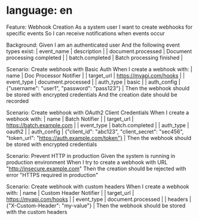 # language: en

Feature: Webhook Creation
As a system user
I want to create webhooks for specific events
So I can receive notifications when events occur

Background:
Given I am an authenticated user
And the following event types exist:
| event_name | description |
| document.processed | Document processing completed |
| batch.completed | Batch processing finished |

Scenario: Create webhook with Basic Auth
When I create a webhook with:
| name | Doc Processor Notifier |
| target_url | https://myapi.com/hooks |
| event_type | document.processed |
| auth_type | basic |
| auth_config | {"username": "user1", "password": "pass123"} |
Then the webhook should be stored with encrypted credentials
And the creation date should be recorded

Scenario: Create webhook with OAuth2 Client Credentials
When I create a webhook with:
| name | Batch Notifier |
| target_url | https://batch.example.com |
| event_type | batch.completed |
| auth_type | oauth2 |
| auth_config | {"client_id": "abc123", "client_secret": "sec456", "token_url": "https://auth.example.com/token"} |
Then the webhook should be stored with encrypted credentials

Scenario: Prevent HTTP in production
Given the system is running in production environment
When I try to create a webhook with URL "http://insecure.example.com"
Then the creation should be rejected with error "HTTPS required in production"

Scenario: Create webhook with custom headers
When I create a webhook with:
| name | Custom Header Notifier |
| target_url | https://myapi.com/hooks |
| event_type | document.processed |
| headers | {"X-Custom-Header": "my-value"} |
Then the webhook should be stored with the custom headers

